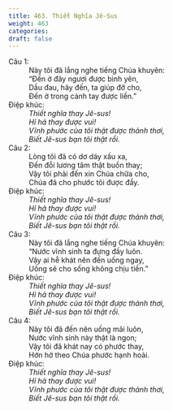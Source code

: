 ```yaml
---
title: 463. Thiết Nghĩa Jê-Sus
weight: 463
categories: 
draft: false
---
```

<dl><dt>Câu 1:</dt><dd data-verse="1">Này tôi đã lắng nghe tiếng Chúa khuyên: <br/>“Đến ở đây ngươi được bình yên, <br/>Dầu đau, hãy đến, ta giúp đỡ cho, <br/>Đến ở trong cánh tay được liền.” </dd><dt>Điệp khúc:</dt><dd data-chorus="1"><em>Thiết nghĩa thay Jê-sus! <br/>Hỉ hả thay được vui! <br/>Vĩnh phước của tôi thật được thảnh thơi, <br/>Biết Jê-sus bạn tôi thật rồi. </em></dd><dt>Câu 2:</dt><dd data-verse="2">Lòng tôi đã có dơ dáy xấu xa, <br/>Đến đỗi lương tâm thật buồn thay; <br/>Vậy tôi phải đến xin Chúa chữa cho, <br/>Chúa đã cho phước tôi được đầy. </dd><dt>Điệp khúc:</dt><dd data-chorus="1"><em>Thiết nghĩa thay Jê-sus! <br/>Hỉ hả thay được vui! <br/>Vĩnh phước của tôi thật được thảnh thơi, <br/>Biết Jê-sus bạn tôi thật rồi. </em></dd><dt>Câu 3:</dt><dd data-verse="3">Này tôi đã lắng nghe tiếng Chúa khuyên: <br/>“Nước vĩnh sinh ta đựng đầy luôn. <br/>Vậy ai hễ khát nên đến uống ngay, <br/>Uống sẽ cho sống không chịu tiền.” </dd><dt>Điệp khúc:</dt><dd data-chorus="1"><em>Thiết nghĩa thay Jê-sus! <br/>Hỉ hả thay được vui! <br/>Vĩnh phước của tôi thật được thảnh thơi, <br/>Biết Jê-sus bạn tôi thật rồi. </em></dd><dt>Câu 4:</dt><dd data-verse="4">Này tôi đã đến nên uống mãi luôn, <br/>Nước vĩnh sinh này thật là ngon; <br/>Vậy tôi đã khát nay có phước thay, <br/>Hớn hở theo Chúa phước hạnh hoài. </dd><dt>Điệp khúc:</dt><dd data-chorus="1"><em>Thiết nghĩa thay Jê-sus! <br/>Hỉ hả thay được vui! <br/>Vĩnh phước của tôi thật được thảnh thơi, <br/>Biết Jê-sus bạn tôi thật rồi. </em></dd></dl>